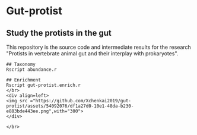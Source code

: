 # Gut-protist
## Study the protists in the gut
This repository is the source code and intermediate results for the research "Protists in vertebrate animal gut and their interplay with prokaryotes".

```
## Taxonomy
Rscript abundance.r
```

```
## Enrichment
Rscript gut-protist.enrich.r
</br>
<div align=left>
<img src ="https://github.com/Xchenkai2019/gut-protist/assets/54092076/df1a27d0-10e1-48da-b230-e883bde443ee.png",with="300">
</div>

</br>
```


